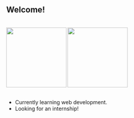## Welcome!

<br>

<div>
  <img align="left" img height="160em" src="https://github-readme-stats.vercel.app/api?username=AnHoff&hide=issues,contribs&hide_rank=true&show_icons=true&theme=ayu-mirage&count_private=true"/>
  <img align="center" img height="160em" src="https://github-readme-stats.vercel.app/api/top-langs/?username=AnHoff&layout=compact&theme=ayu-mirage"/>
</div>

<br>

  - Currently learning web development.
  - Looking for an internship!
  

